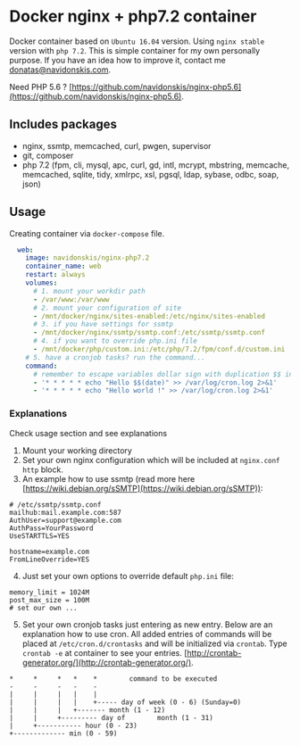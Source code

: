 # Docker nginx + php7.2 container

Docker container based on `Ubuntu 16.04` version. Using `nginx stable` version with `php 7.2`. This is simple container for my own personally purpose. If you have an idea how to improve it, contact me <donatas@navidonskis.com>.

Need PHP 5.6 ? [https://github.com/navidonskis/nginx-php5.6](https://github.com/navidonskis/nginx-php5.6).

## Includes packages

 * nginx, ssmtp, memcached, curl, pwgen, supervisor
 * git, composer
 * php 7.2 (fpm, cli, mysql, apc, curl, gd, intl, mcrypt, mbstring, memcache, memcached, sqlite, tidy, xmlrpc, xsl, pgsql,  ldap, sybase, odbc, soap, json)

## Usage

Creating container via `docker-compose` file.

```yaml
  web:
    image: navidonskis/nginx-php7.2
    container_name: web
    restart: always
    volumes:
      # 1. mount your workdir path
      - /var/www:/var/www
      # 2. mount your configuration of site
      - /mnt/docker/nginx/sites-enabled:/etc/nginx/sites-enabled
      # 3. if you have settings for ssmtp
      - /mnt/docker/nginx/ssmtp/ssmtp.conf:/etc/ssmtp/ssmtp.conf
      # 4. if you want to override php.ini file
      - /mnt/docker/php/custom.ini:/etc/php/7.2/fpm/conf.d/custom.ini
    # 5. have a cronjob tasks? run the command...
    command:
      # remember to escape variables dollar sign with duplication $$ instead $
      - '* * * * * echo "Hello $$(date)" >> /var/log/cron.log 2>&1'
      - '* * * * * echo "Hello world !" >> /var/log/cron.log 2>&1'
```

### Explanations

Check usage section and see explanations

 1. Mount your working directory
 2. Set your own nginx configuration which will be included at `nginx.conf` `http` block.
 3. An example how to use ssmtp (read more here [https://wiki.debian.org/sSMTP](https://wiki.debian.org/sSMTP)):

```
# /etc/ssmtp/ssmtp.conf
mailhub:mail.example.com:587
AuthUser=support@example.com
AuthPass=YourPassword
UseSTARTTLS=YES

hostname=example.com
FromLineOverride=YES
```

 4. Just set your own options to override default `php.ini` file:

```
memory_limit = 1024M
post_max_size = 100M
# set our own ...
```

 5. Set your own cronjob tasks just entering as new entry. Below are an explanation how to use cron. All added entries of commands will be placed at `/etc/cron.d/crontasks` and will be initialized via `crontab`. Type `crontab -e` at container to see your entries. [http://crontab-generator.org/](http://crontab-generator.org/).

```
*     *     *   *    *        command to be executed
-     -     -   -    -
|     |     |   |    |
|     |     |   |    +----- day of week (0 - 6) (Sunday=0)
|     |     |   +------- month (1 - 12)
|     |     +--------- day of        month (1 - 31)
|     +----------- hour (0 - 23)
+------------- min (0 - 59)
```
